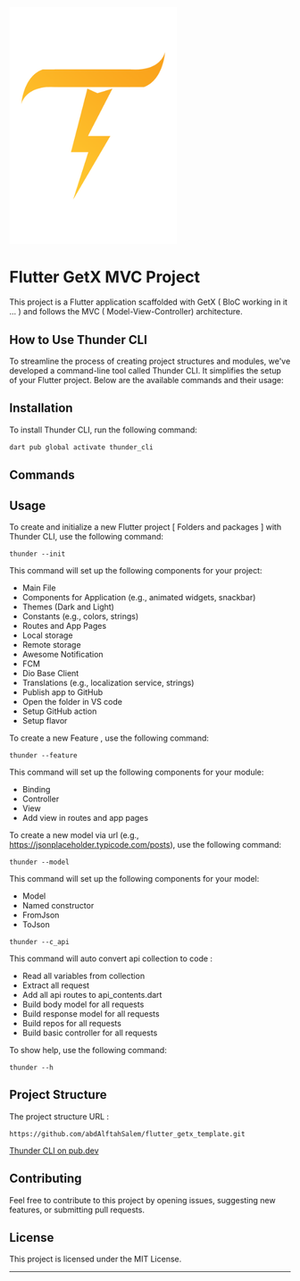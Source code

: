 <img src="assets/images/logo.png" width="300"/>

# Flutter GetX MVC Project

This project is a Flutter application scaffolded with GetX ( BloC working in it ... ) and follows the MVC (
Model-View-Controller) architecture.

## How to Use Thunder CLI

To streamline the process of creating project structures and modules, we've developed a command-line tool called Thunder
CLI. It simplifies the setup of your Flutter project. Below are the available commands and their usage:

## Installation

To install Thunder CLI, run the following command:

```bash
dart pub global activate thunder_cli
```

## Commands

## Usage

To create and initialize a new Flutter project [ Folders and packages ] with Thunder CLI, use the following command:

```shell
thunder --init
```

This command will set up the following components for your project:

- Main File
- Components for Application (e.g., animated widgets, snackbar)
- Themes (Dark and Light)
- Constants (e.g., colors, strings)
- Routes and App Pages
- Local storage
- Remote storage
- Awesome Notification
- FCM
- Dio Base Client
- Translations (e.g., localization service, strings)
- Publish app to GitHub
- Open the folder in VS code
- Setup GitHub action
- Setup flavor

To create a new Feature , use the following command:

```shell
thunder --feature
```

This command will set up the following components for your module:

- Binding
- Controller
- View
- Add view in routes and app pages

To create a new model via url (e.g., https://jsonplaceholder.typicode.com/posts), use the following command:

```shell
thunder --model
```

This command will set up the following components for your model:

- Model
- Named constructor
- FromJson
- ToJson

```shell
thunder --c_api
```

This command will auto convert api collection to code :
- Read all variables from collection
- Extract all request
- Add all api routes to api_contents.dart
- Build body model for all requests
- Build response model for all requests
- Build repos for all requests
- Build basic controller for all requests

To show help, use the following command:

```shell
thunder --h
```

## Project Structure

The project structure URL :

```
https://github.com/abdAlftahSalem/flutter_getx_template.git
```

[Thunder CLI on pub.dev](https://pub.dev/packages/thunder_cli)

## Contributing

Feel free to contribute to this project by opening issues, suggesting new features, or submitting pull requests.

## License

This project is licensed under the MIT License.

---
